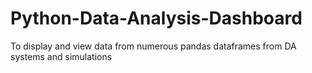 # Python-Data-Analysis-Dashboard
To display and view data from numerous pandas dataframes from DA systems and simulations
